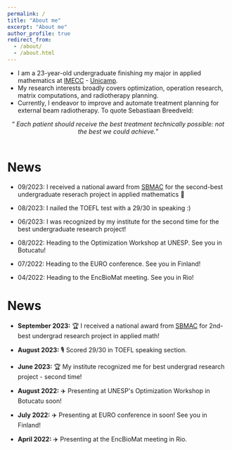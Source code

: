 ```yaml
---
permalink: /
title: "About me"
excerpt: "About me"
author_profile: true
redirect_from: 
  - /about/
  - /about.html
---
```



- I am a 23-year-old undergraduate finishing my major in applied mathematics at [IMECC](https://www.ime.unicamp.br) - [Unicamp](https://www.unicamp.br/unicamp/).
- My research interests broadly covers optimization, operation research, matrix computations, and radiotherapy planning.
- Currently, I endeavor to improve and automate treatment planning for external beam radiotherapy.
To quote Sebastiaan Breedveld:

<div style="text-align: center;">
  <q> <i>Each patient should receive the best treatment technically possible: not the best we could achieve.</i></q>
</div>

<br>

# **News**

- 09/2023: I received a national award from [SBMAC](https://www.sbmac.org.br/premio-iniciacao-cientifica/) for the second-best undergraduate reserach project in applied mathematics 🥳

- 08/2023: I nailed the TOEFL test with a 29/30 in speaking :)

- 06/2023: I was recognized by my institute for the second time for the best undergraduate research project!

- 08/2022: Heading to the Optimization Workshop at UNESP. See you in Botucatu!

- 07/2022: Heading to the EURO conference. See you in Finland!

- 04/2022: Heading to the EncBioMat meeting. See you in Rio!

# **News**

- **September 2023:** 🏆 I received a national award from [SBMAC](https://www.sbmac.org.br/premio-iniciacao-cientifica/) for 2nd-best undergrad research project in applied math!

- **August 2023:** 🎙️ Scored 29/30 in TOEFL speaking section.

- **June 2023:** 🏆 My institute recognized me for best undergrad research project - second time!

- **August 2022:** ✈️ Presenting at UNESP's Optimization Workshop in Botucatu soon!

- **July 2022:** ✈️ Presenting at EURO conference in soon! See you in Finland!

- **April 2022:** ✈️ Presenting at the EncBioMat meeting in Rio.

<br>

<br>

<br>

<br>

<!---
<div style="text-align: center;">
  Accesses to this website in the last thirty days:
</div>

<script type='text/javascript' id='clustrmaps' src='//cdn.clustrmaps.com/map_v2.js?cl=ffffff&w=a&t=tt&d=jly5PbL24qrN6G0jQChKIjqNHiRrn7DuWSqT36LFAVA'></script>
-->